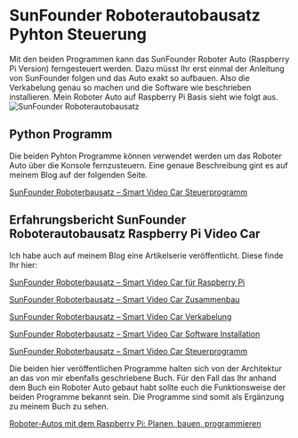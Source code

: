 # SunFounder Roboterautobausatz Pyhton Steuerung
Mit den beiden Programmen kann das SunFounder Roboter Auto (Raspberry Pi Version) ferngesteuert werden. Dazu müsst Ihr erst einmal der Anleitung von SunFounder folgen und das Auto exakt so aufbauen. Also die Verkabelung genau so machen und die Software wie beschrieben installieren.
Mein Roboter Auto auf Raspberry Pi Basis sieht wie folgt aus.
![SunFounder Roboterautobausatz](https://custom-build-robots.com/wp-content/uploads/2017/08/SunFounder_Roboterbausatz_Smart_Video_Car_Kit_Roboter_Auto-768x512.jpg)

## Python Programm
Die beiden Pyhton Programme können verwendet werden um das Roboter Auto über die Konsole fernzusteuern. Eine genaue Beschreibung gint es auf meinem Blog auf der folgenden Seite.

[SunFounder Roboterbausatz – Smart Video Car Steuerprogramm](https://custom-build-robots.com/raspberry-pi-roboter/sunfounder-roboterbausatz-smart-video-car-steuerprogramm/9059)

## Erfahrungsbericht SunFounder Roboterautobausatz Raspberry Pi Video Car
Ich habe auch auf meinem Blog eine Artikelserie veröffentlicht. Diese finde Ihr hier:

[SunFounder Roboterbausatz – Smart Video Car für Raspberry Pi](https://custom-build-robots.com/bausatz/sunfounder-roboterbausatz-smart-video-car-kit-fuer-raspberry-pi/9023)

[SunFounder Roboterbausatz – Smart Video Car Zusammenbau](https://custom-build-robots.com/bausatz/sunfounder-roboterbausatz-smart-video-car-zusammenbau/9033)

[SunFounder Roboterbausatz – Smart Video Car Verkabelung](https://custom-build-robots.com/bausatz/sunfounder-roboterbausatz-smart-video-car-verkabelung/9044)

[SunFounder Roboterbausatz – Smart Video Car Software Installation](https://custom-build-robots.com/raspberry-pi-roboter/sunfounder-roboterbausatz-smart-video-car-software-installation/9052)

[SunFounder Roboterbausatz – Smart Video Car Steuerprogramm](https://custom-build-robots.com) 


Die beiden hier veröffentlichen Programme halten sich von der Architektur an das von mir ebenfalls geschriebene Buch. Für den Fall das Ihr anhand dem Buch ein Roboter Auto gebaut habt sollte euch die Funktionsweise der beiden Programme bekannt sein. Die Programme sind somit als Ergänzung zu meinem Buch zu sehen.


[Roboter-Autos mit dem Raspberry Pi: Planen, bauen, programmieren](https://www.amazon.de/Roboter-Autos-mit-Raspberry-programmieren-Programmierung/dp/383624294X?SubscriptionId=AKIAJBIBFNKTI6MUYGPQ&tag=ingmstap-21&linkCode=xm2&camp=2025&creative=165953&creativeASIN=383624294X)
